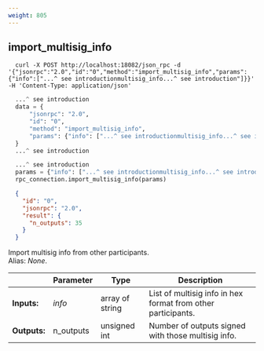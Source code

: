 ```yaml
---
weight: 805
---
```


## **import_multisig_info**

```shell
  curl -X POST http://localhost:18082/json_rpc -d '{"jsonrpc":"2.0","id":"0","method":"import_multisig_info","params":{"info":["...^ see introductionmultisig_info...^ see introduction"]}}' -H 'Content-Type: application/json'
```
```python
  ...^ see introduction
  data = {
      "jsonrpc": "2.0",
      "id": "0",
      "method": "import_multisig_info",
      "params": {"info": ["...^ see introductionmultisig_info...^ see introduction"]},
  }
  ...^ see introduction
```
```py
  ...^ see introduction
  params = {"info": ["...^ see introductionmultisig_info...^ see introduction"]}
  rpc_connection.import_multisig_info(params)
```
```json
  {
    "id": "0",
    "jsonrpc": "2.0",
    "result": {
      "n_outputs": 35
    }
  }
```
Import multisig info from other participants.  
Alias: *None*.  

|             | Parameter  | Type            | Description
| ---         | ---        | ---             | ---
|**Inputs:**  | *info*     | array of string | List of multisig info in hex format from other participants.
|**Outputs:** | n_outputs  | unsigned int    | Number of outputs signed with those multisig info.